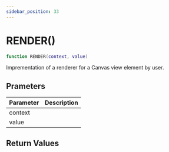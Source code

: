 ```yaml
---
sidebar_position: 33
---
```


# RENDER()
```lua
function RENDER(context, value)
```
Imprementation of a renderer for a Canvas view element by user.


## Prameters
|Parameter|Description|
|-|-|
|context||
|value||


## Return Values
